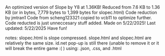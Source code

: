 An optimized version of Slope by Y8 at 1.36KB! 
Reduced from 7.6 KB to 1.36 KB (or in bytes, 7,779 bytes to 1,399 bytes for slopec.html) 
Code reduction by jmtran1 Code from scheng123321 copied to vcb11 to optimize further. 
Code reducted is just unneccesary stuff added.
Made on 5/22/2025! 
Last updated: 5/22/2025
Have fun!

notes: slopec.html is slope compressed. 
slope.html and slopec.html are relatively the same size. 
id.net pop-up is still there (unable to remove it or it will break the entire game :( )
using: .json, .css, and .html
